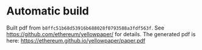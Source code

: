 # Automatic build
Built pdf from `b8ffc51b68d53916b688028f0793588a3fdf563f`. See https://github.com/ethereum/yellowpaper/ for details.
The generated pdf is here: https://ethereum.github.io/yellowpaper/paper.pdf

